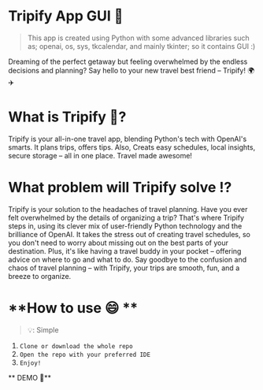 # **Tripify App GUI 📱**
> This app is created using Python with some advanced libraries such as; openai, os, sys, tkcalendar, and mainly tkinter; so it contains GUI :)

<p>Dreaming of the perfect getaway but feeling overwhelmed by the endless decisions and planning? Say hello to your new travel best friend – Tripify! 🌍✈️</p>


# **What is Tripify 🤔?** 
<p>Tripify is your all-in-one travel app, blending Python's tech with OpenAI's smarts. It plans trips, offers tips. Also, Creats easy schedules, local insights, secure storage – all in one place. Travel made awesome!</p> 

# **What problem will Tripify solve ⁉️**
<p>Tripify is your solution to the headaches of travel planning. Have you ever felt overwhelmed by the details of organizing a trip? That's where Tripify steps in, using its clever mix of user-friendly Python technology and the brilliance of OpenAI. It takes the stress out of creating travel schedules, so you don't need to worry about missing out on the best parts of your destination. Plus, it's like having a travel buddy in your pocket – offering advice on where to go and what to do. Say goodbye to the confusion and chaos of travel planning – with Tripify, your trips are smooth, fun, and a breeze to organize.</p>

# **How to use 😄 **
> 💡: Simple

1. ```Clone or download the whole repo```
2. ```Open the repo with your preferred IDE```
3. ```Enjoy!```

** DEMO 🧪**
